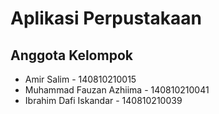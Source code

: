 # Aplikasi Perpustakaan

## Anggota Kelompok
* Amir Salim                    -  140810210015
* Muhammad Fauzan Azhiima       -  140810210041
* Ibrahim Dafi Iskandar        -  140810210039
